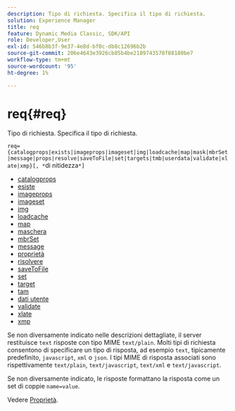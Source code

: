 ```yaml
---
description: Tipo di richiesta. Specifica il tipo di richiesta.
solution: Experience Manager
title: req
feature: Dynamic Media Classic, SDK/API
role: Developer,User
exl-id: 546b8b3f-9e37-4e8d-bf0c-db8c12696b2b
source-git-commit: 206e4643e3926cb85b4be2189743578f88180be7
workflow-type: tm+mt
source-wordcount: '95'
ht-degree: 1%

---
```


# req{#req}

Tipo di richiesta. Specifica il tipo di richiesta.

`req={catalogprops|exists|imageprops|imageset|img|loadcache|map|mask|mbrSet|message|props|resolve|saveToFile|set|targets|tmb|userdata|validate|xlate|xmp}[, *`di nitidezza`*]`

* [catalogprops](r-catalogprops.md)
* [esiste](r-exists.md)
* [imageprops](r-imageprops.md)
* [imageset](r-imageset-req.md)
* [img](r-img.md)
* [loadcache](r-loadcache.md)
* [map](r-map-req.md)
* [maschera](r-mask-req.md)
* [mbrSet](r-mbrset.md)
* [message](r-message.md)
* [proprietà](r-props.md)
* [risolvere](r-resolve.md)
* [saveToFile](r-savetofile.md)
* [set](r-set.md)
* [target](r-targets.md)
* [tam](r-tmb.md)
* [dati utente](r-userdata.md)
* [validate](r-is-http-validate.md)
* [xlate](r-xlate.md)
* [xmp](r-xmp.md)

Se non diversamente indicato nelle descrizioni dettagliate, il server restituisce `text` risposte con tipo MIME `text/plain`. Molti tipi di richiesta consentono di specificare un tipo di risposta, ad esempio `text`, tipicamente predefinito, `javascript`, `xml` o `json`. I tipi MIME di risposta associati sono rispettivamente `text/plain`, `text/javascript`, `text/xml` e `text/javascript`.

Se non diversamente indicato, le risposte formattano la risposta come un set di coppie `name=value`.

Vedere [Proprietà](../../../../../../is-api/http-ref/image-serving-api-ref/c-http-protocol-reference/c-response-data/c-properties/c-properties.md#concept-49c609fd6de942cab422ee412353c9d9).
